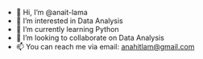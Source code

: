 - 👋 Hi, I’m @anait-lama
- 👀 I’m interested in Data Analysis
- 🌱 I’m currently learning Python
- 💞️ I’m looking to collaborate on Data Analysis
- 📫 You can reach me via email: anahitlam@gmail.com

<!---
anait-lama/anait-lama is a ✨ special ✨ repository because its `README.md` (this file) appears on your GitHub profile.
You can click the Preview link to take a look at your changes.
--->
